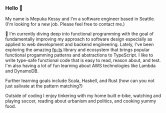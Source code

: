 ### Hello 👋

My name is Mepuka Kessy and I'm a software engineer based in Seattle. (I'm looking for a new job. Please feel free to contact me.)

🔭 I'm currently diving deep into functional programming with the goal of fundamentally improving my approach to software design especially as applied to web development and backend engineering. Lately, I've been exploring the amazing [fp-ts](https://github.com/gcanti/fp-ts) library and ecosystem that brings popular functional progamming patterns and abstractions to TypeScript. I like to write type-safe functional code that is easy to read, reason about, and test. I'm also having a lot of fun learning about AWS technologies like Lambda and DynamoDB.

Further learning goals include Scala, Haskell, and Rust (how can you not just salivate at the pattern matching?)


Outside of coding I enjoy tinkering with my home built e-bike, watching and playing soccer, reading about urbanism and politics, and cooking yummy food.

 

<!--
- 🌱 I’m currently learning ...
- 👯 I’m looking to collaborate on ...
- 🤔 I’m looking for help with ...
- 💬 Ask me about ...
- 📫 How to reach me: ...
- 😄 Pronouns: ...
- ⚡ Fun fact: ...

-->
